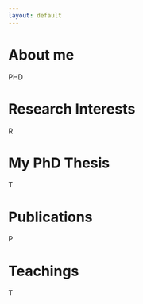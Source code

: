 ```yaml
---
layout: default
---
```


# About me
PHD

# Research Interests

R

# My PhD Thesis

T

# Publications

P

# Teachings

T
